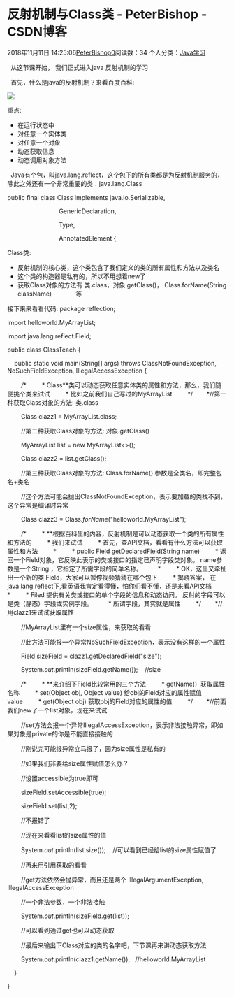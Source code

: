 # 反射机制与Class类 - PeterBishop - CSDN博客





2018年11月11日 14:25:06[PeterBishop0](https://me.csdn.net/qq_40061421)阅读数：34
个人分类：[Java学习](https://blog.csdn.net/qq_40061421/article/category/8087498)









  从这节课开始， 我们正式进入java 反射机制的学习



  首先，什么是java的反射机制？来看百度百科:

![](https://img-blog.csdnimg.cn/2018111113444026.png)



重点:
- 在运行状态中
- 对任意一个实体类
- 对任意一个对象
- 动态获取信息
- 动态调用对象方法



  Java有个包，叫java.lang.reflect，这个包下的所有类都是为反射机制服务的，除此之外还有一个非常重要的类：java.lang.Class


public final class Class<T> implements java.io.Serializable,

                              GenericDeclaration,

                              Type,

                              AnnotatedElement {


Class类:
- 反射机制的核心类，这个类包含了我们定义的类的所有属性和方法以及类名
- 这个类的构造器是私有的，所以不用想着new了
- 获取Class对象的方法有 类.class，对象.getClass()， Class.forName(String className)              等



接下来来看看代码:
package reflection;



import helloworld.MyArrayList;



import java.lang.reflect.Field;



public class ClassTeach {



    public static void main(String[] args) throws ClassNotFoundException, NoSuchFieldException, IllegalAccessException {

        */**         * Class**类可以动态获取任意实体类的属性和方法，那么，我们随便挑个类来试试         * 比如之前我们自己写过的MyArrayList         */        *//第一种获取Class对象的方法: 类.class

        Class clazz1 = MyArrayList.class;



        //第二种获取Class对象的方法: 对象.getClass()

        MyArrayList<Object> list = new MyArrayList<>();

        Class clazz2 = list.getClass();



        //第三种获取Class对象的方法: Class.forName() 参数是全类名，即完整包名+类名

        //这个方法可能会抛出ClassNotFoundException，表示要加载的类找不到，这个异常是编译时异常

        Class clazz3 = Class.*forName*("helloworld.MyArrayList");



        */**         * **根据百科里的内容，反射机制是可以动态获取一个类的所有属性和方法的         * 我们来试试         * 首先，查API文档，看看有什么方法可以获取属性和方法         *         * public Field getDeclaredField(String name)         * 返回一个Field对象，它反映此表示的类或接口的指定已声明字段类对象。 name参数是一个String ，它指定了所需字段的简单名称。         *         * OK，这里又牵扯出一个新的类 Field，大家可以暂停视频猜猜在哪个包下         * 揭晓答案， 在java.lang.reflect下,看英语我肯定看得懂，怕你们看不懂，还是来看API文档         *         * Filed 提供有关类或接口的单个字段的信息和动态访问。 反射的字段可以是类（静态）字段或实例字段。         * 所谓字段，其实就是属性         */        *//用clazz1来试试获取属性

        //MyArrayList里有一个size属性，来获取的看看

        //此方法可能报一个异常NoSuchFieldException，表示没有这样的一个属性

        Field sizeField = clazz1.getDeclaredField("size");

        System.*out*.println(sizeField.getName());    //size

        */**         * **来介绍下Field比较常用的三个方法         * getName()  获取属性名称         * set(Object obj, Object value) 给obj的Field对应的属性赋值value         * get(Object obj) 获取obj的Field对应的属性的值         */        *//前面我们new了一个list对象，现在来试试

        //set方法会报一个异常IllegalAccessException，表示非法接触异常，即如果对象是private的你是不能直接接触的

        //刚说完可能报异常立马报了，因为size属性是私有的

        //如果我们非要给size属性赋值怎么办？

        //设置accessible为true即可

        sizeField.setAccessible(true);

        sizeField.set(list,2);

        //不报错了

        //现在来看看list的size属性的值

        System.*out*.println(list.size());    //可以看到已经给list的size属性赋值了

        //再来用引用获取的看看

        //get方法依然会抛异常，而且还是两个 IllegalArgumentException, IllegalAccessException

        //一个非法参数，一个非法接触

        System.*out*.println(sizeField.get(list));

        //可以看到通过get也可以动态获取



        //最后来输出下Class对应的类的名字吧，下节课再来讲动态获取方法

        System.*out*.println(clazz1.getName());   //helloworld.MyArrayList





    }

}


